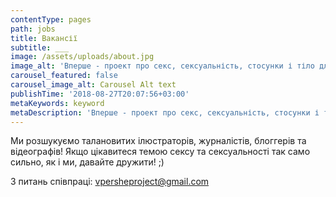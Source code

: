 ```yaml
---
contentType: pages
path: jobs
title: Вакансії
subtitle: ___
image: /assets/uploads/about.jpg
image_alt: 'Вперше - проект про секс, сексуальність, стосунки і тіло для підлітків'
carousel_featured: false
carousel_image_alt: Carousel Alt text
publishTime: '2018-08-27T20:07:56+03:00'
metaKeywords: keyword
metaDescription: 'Вперше - проект про секс, сексуальність, стосунки і тло для підлітків'
---
```

Ми розшукуємо талановитих ілюстраторів, журналістів, блоггерів та відеографів! Якщо цікавитеся темою сексу та сексуальності так само сильно, як і ми, давайте дружити! ;)

З питань співпраці: vpersheproject@gmail.com
